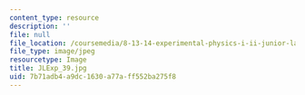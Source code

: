 ```yaml
---
content_type: resource
description: ''
file: null
file_location: /coursemedia/8-13-14-experimental-physics-i-ii-junior-lab-fall-2016-spring-2017/7b71adb4a9dc1630a77aff552ba275f8_JLExp_39.jpg
file_type: image/jpeg
resourcetype: Image
title: JLExp_39.jpg
uid: 7b71adb4-a9dc-1630-a77a-ff552ba275f8
---
```

